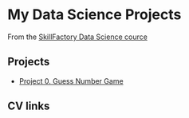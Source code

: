 # My Data Science Projects

From the [SkillFactory Data Science cource](https://skillfactory.ru/data-scientist-pro)

## Projects
* [Project 0. Guess Number Game](https://github.com/vgurov-dev/sf_projects/project_0)

## CV links